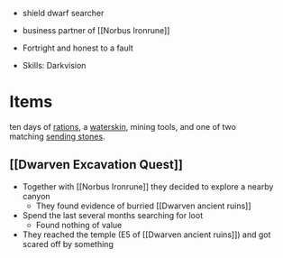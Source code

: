 - shield dwarf searcher
- business partner of [[Norbus Ironrune]]
- Fortright and honest to a fault

- Skills: Darkvision


# Items
ten days of [rations](https://www.dndbeyond.com/equipment/75-rations-1-day), a [waterskin](https://www.dndbeyond.com/equipment/92-waterskin), mining tools, and one of two matching [sending stones](https://www.dndbeyond.com/magic-items/5402-sending-stones).

## [[Dwarven Excavation Quest]]
- Together with [[Norbus Ironrune]] they decided to explore a nearby canyon
	- They found evidence of burried [[Dwarven ancient ruins]]
- Spend the last several months searching for loot
	- Found nothing of value
- They reached the temple (E5 of [[Dwarven ancient ruins]]) and got scared off by something